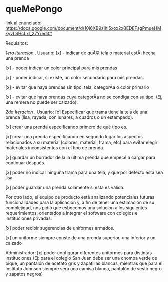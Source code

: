 # queMePongo

link al enunciado:
https://docs.google.com/document/d/10j6XB9zIhl5xox2xBEDEFsgPmueHMkyvLSHcLxl_27Y/edit#

Requisitos:

*1era Iteracion*
. Usuario:
[x] - indicar de quÃ© tela o material estÃ¡ hecha una prenda

[x] - poder indicar un color principal para mis prendas

[x] - poder indicar, si existe, un color secundario para mis prendas.

[x] - evitar que haya prendas sin tipo, tela, categorÃ­a o color primario

[x] - evitar que haya prendas cuya categorÃ­a no se condiga con su tipo.
	(Ej, una remera no puede ser calzado).

_2da Iteracion_
. Usuario:
[x] Especificar qué trama tiene la tela de una prenda (lisa, rayada, con lunares, a cuadros o un estampado).

[x] crear una prenda especificando primero de qué tipo es.

[x] crear una prenda especificando en segundo lugar los aspectos relacionados a su material (colores, material, trama, etc) para evitar elegir materiales inconsistentes con el tipo de prenda.

[x] guardar un borrador de la la última prenda que empecé a cargar para continuar después.

[x] poder no indicar ninguna trama para una tela, y que por defecto ésta sea lisa.

[x] poder guardar una prenda solamente si esta es válida.

Por otro lado, el equipo de producto está analizando potenciales futuras funcionalidades para la aplicación y, a fin de tener una estimación de su complejidad, nos pidió que esbocemos una solución a los siguientes requerimientos, orientados a integrar el software con colegios e instituciones privadas:

[x] poder recibir sugerencias de uniformes armados.

[x] un uniforme siempre conste de una prenda superior, una inferior y un calzado

Administrador:
[x] poder configurar diferentes uniformes para distintas instituciones (Ej: para el colegio San Juan debe ser una chomba verde de piqué, un pantalón de acetato gris y zapatillas blancas, mientras que para el Instituto Johnson siempre será una camisa blanca, pantalón de vestir negro y zapatos negros) 
